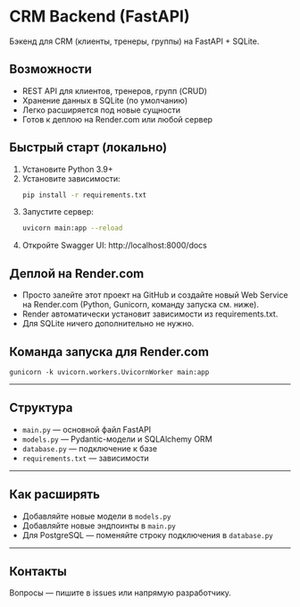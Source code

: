 # CRM Backend (FastAPI)

Бэкенд для CRM (клиенты, тренеры, группы) на FastAPI + SQLite.

## Возможности
- REST API для клиентов, тренеров, групп (CRUD)
- Хранение данных в SQLite (по умолчанию)
- Легко расширяется под новые сущности
- Готов к деплою на Render.com или любой сервер

## Быстрый старт (локально)
1. Установите Python 3.9+
2. Установите зависимости:
   ```sh
   pip install -r requirements.txt
   ```
3. Запустите сервер:
   ```sh
   uvicorn main:app --reload
   ```
4. Откройте Swagger UI: http://localhost:8000/docs

## Деплой на Render.com
- Просто залейте этот проект на GitHub и создайте новый Web Service на Render.com (Python, Gunicorn, команду запуска см. ниже).
- Render автоматически установит зависимости из requirements.txt.
- Для SQLite ничего дополнительно не нужно.

## Команда запуска для Render.com
```
gunicorn -k uvicorn.workers.UvicornWorker main:app
```

---

## Структура
- `main.py` — основной файл FastAPI
- `models.py` — Pydantic-модели и SQLAlchemy ORM
- `database.py` — подключение к базе
- `requirements.txt` — зависимости

---

## Как расширять
- Добавляйте новые модели в `models.py`
- Добавляйте новые эндпоинты в `main.py`
- Для PostgreSQL — поменяйте строку подключения в `database.py`

---

## Контакты
Вопросы — пишите в issues или напрямую разработчику.
